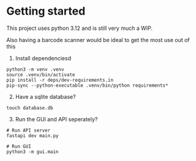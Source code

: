 # Getting started

This project uses python 3.12 and is still very much a WIP.

Also having a barcode scanner would be ideal to get the most use out of this

1. Install dependenciesd
   
```shell
python3 -m venv .venv
source .venv/bin/activate
pip install -r deps/dev-requirements.in
pip-sync --python-executable .venv/bin/python requirements*
```

2. Have a sqlite database?

```shell
touch database.db
```

3. Run the GUI and API seperately?

```shell
# Run API server
fastapi dev main.py

# Run GUI
python3 -m gui.main
```

